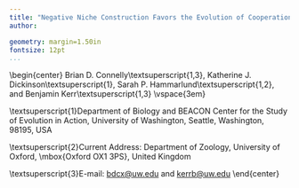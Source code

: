 ```yaml
---
title: "Negative Niche Construction Favors the Evolution of Cooperation"
author: 

geometry: margin=1.50in
fontsize: 12pt
...
```


\begin{center}
Brian D. Connelly\textsuperscript{1,3}, Katherine J. Dickinson\textsuperscript{1}, Sarah P. Hammarlund\textsuperscript{1,2}, and Benjamin Kerr\textsuperscript{1,3}
\vspace{3em}

\textsuperscript{1}Department of Biology and BEACON Center for the Study of Evolution in Action, University of Washington, Seattle, Washington, 98195, USA

\textsuperscript{2}Current Address: Department of Zoology, University of Oxford, \mbox{Oxford OX1 3PS}, United Kingdom

\textsuperscript{3}E-mail: bdcx@uw.edu and kerrb@uw.edu
\end{center}
